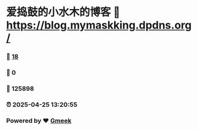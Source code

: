 # 爱捣鼓的小水木的博客 :link: https://blog.mymaskking.dpdns.org/ 
### :page_facing_up: [18](https://blog.mymaskking.dpdns.org//tag.html) 
### :speech_balloon: 0 
### :hibiscus: 125898 
### :alarm_clock: 2025-04-25 13:20:55 
### Powered by :heart: [Gmeek](https://github.com/Meekdai/Gmeek)
